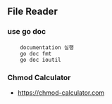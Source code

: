 ## File Reader

### use go doc 

```
    documentation 실행
    go doc fmt
    go doc ioutil
```

### Chmod Calculator
- https://chmod-calculator.com
